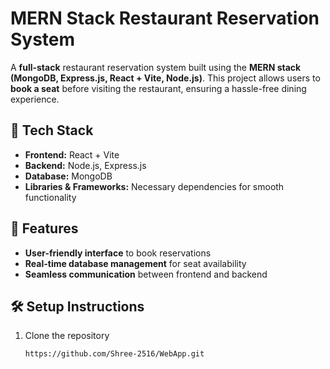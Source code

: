 # MERN Stack Restaurant Reservation System

A **full-stack** restaurant reservation system built using the **MERN stack (MongoDB, Express.js, React + Vite, Node.js)**. This project allows users to **book a seat** before visiting the restaurant, ensuring a hassle-free dining experience.

## 🚀 Tech Stack
- **Frontend:** React + Vite  
- **Backend:** Node.js, Express.js  
- **Database:** MongoDB  
- **Libraries & Frameworks:** Necessary dependencies for smooth functionality  

## 📌 Features
- **User-friendly interface** to book reservations  
- **Real-time database management** for seat availability  
- **Seamless communication** between frontend and backend  

## 🛠️ Setup Instructions
1. Clone the repository  
   ```sh
   https://github.com/Shree-2516/WebApp.git
